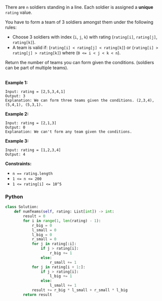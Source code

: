 There are `n` soldiers standing in a line. Each soldier is assigned a  **unique**  `rating`  value.<br>

You have to form a team of 3 soldiers amongst them under the following rules:

-   Choose 3 soldiers with index (`i`,  `j`,  `k`) with rating (`rating[i]`,  `rating[j]`,  `rating[k]`).
-   A team is valid if: (`rating[i] < rating[j] < rating[k]`) or (`rating[i] > rating[j] > rating[k]`) where (`0 <= i < j < k < n`).

Return the number of teams you can form given the conditions. (soldiers can be part of multiple teams).<br><br>


**Example 1:**
```
Input: rating = [2,5,3,4,1]
Output: 3
Explanation: We can form three teams given the conditions. (2,3,4), (5,4,1), (5,3,1).
```

**Example 2:**
```
Input: rating = [2,1,3]
Output: 0
Explanation: We can't form any team given the conditions.
```

**Example 3:**
```
Input: rating = [1,2,3,4]
Output: 4
```

**Constraints:**

-   `n == rating.length`
-   `1 <= n <= 200`
-   `1 <= rating[i] <= 10^5`

### Python
```python
class Solution:
    def numTeams(self, rating: List[int]) -> int:
        result = 0
        for i in range(1, len(rating) - 1):
            r_big = 0
            l_small = 0
            l_big = 0
            r_small = 0
            for j in rating[:i]:
                if j > rating[i]:
                    r_big += 1
                else:
                    r_small += 1
            for j in rating[i + 1:]:
                if j > rating[i]:
                    l_big += 1
                else:
                    l_small += 1
            result += r_big * l_small + r_small * l_big
        return result
```